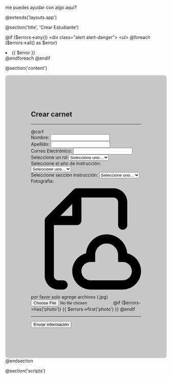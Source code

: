 me puedes ayudar con algo aqui?

@extends('layouts.app')

@section('title', 'Crear Estudiante')

@if ($errors->any())
    <div class="alert alert-danger">
        <ul>
            @foreach ($errors->all() as $error)
                <li>{{ $error }}</li>
            @endforeach
        </ul>
    </div>
@endif

@section('content')
    <br>
    <div class="container" style="max-width: 90%; background-color: #c7c7c7; padding: 80px; border-radius: 8px;">
        <h2>Crear carnet</h2>
        <hr size="8px" color="black" />
        <form action="{{ route('students.store') }}" method="POST" enctype="multipart/form-data">
            @csrf
            <div class="row">
                <div class="col-md-6">
                    <div class="form-group">
                        <label for="first_name">Nombre:</label>
                        <input type="text" class="form-control" id="first_name" name="first_name" required>
                    </div>
                    <div class="form-group">
                        <label for="last_name">Apellido:</label>
                        <input type="text" class="form-control" id="last_name" name="last_name" required>
                    </div>
                    <div class="form-group">
                        <label for="email">Correo Electrónico:</label>
                        <input type="email" class="form-control" id="email" name="email" required>
                    </div>
                    <div class="form-group">
                        <label for="rol">Seleccione un rol</label>
                        <select id="rol" name="rol" class="form-control" required>
                            <option value="" disabled selected>Seleccione uno...</option>
                            <option value="Estudiante">Estudiante</option>
                            <option value="Docente">Docente</option>
                            <option value="Administrativo">Administrativo</option>
                            <option value="Directivo">Directivo</option>
                            <option value="Obrero">Obrero</option>
                        </select>
                    </div>
                    <div class="form-group">
                        <label for="grade">Seleccione el año de instrucción:</label>
                        <select id="grade" name="grade" class="form-control" required>
                            <option value="" disabled selected>Seleccione uno...</option>
                            <option value="1er Año">1er Año</option>
                            <option value="2do Año">2do Año</option>
                            <option value="3er Año">3er Año</option>
                            <option value="4to Año">4to Año</option>
                            <option value="5to Año">5to Año</option>
                        </select>
                    </div>
                    <div class="form-group">
                        <label for="section">Seleccione seccion instrucción:</label>
                        <select id="section" name="section" class="form-control" required>
                            <option value="" disabled selected>Seleccione uno...</option>
                            <option value="A">A</option>
                            <option value="B">B</option>
                            <option value="C">C</option>
                            <option value="D">D</option>
                            <option value="Unica">Unica</option>
                        </select>
                    </div>
                </div>
                <div class="col-md-6">
                    <div class="form-group">
                        <label for="photo">Fotografía:</label>
                        <label for="photo" class="custum-file-upload">
                            <div class="icon">
                                <svg viewBox="0 0 24 24" fill="" xmlns="http://www.w3.org/2000/svg">
                                    <g id="SVGRepo_bgCarrier" stroke-width="0"></g>
                                    <g id="SVGRepo_tracerCarrier" stroke-linecap="round" stroke-linejoin="round"></g>
                                    <g id="SVGRepo_iconCarrier">
                                        <path fill-rule="evenodd" clip-rule="evenodd"
                                            d="M10 1C9.73478 1 9.48043 1.10536 9.29289 1.29289L3.29289 7.29289C3.10536 7.48043 3 7.73478 3 8V20C3 21.6569 4.34315 23 6 23H7C7.55228 23 8 22.5523 8 22C8 21.4477 7.55228 21 7 21H6C5.44772 21 5 20.5523 5 20V9H10C10.5523 9 11 8.55228 11 8V3H18C18.5523 3 19 3.44772 19 4V9C19 9.55228 19.4477 10 20 10C20.5523 10 21 9.55228 21 9V4C21 2.34315 19.6569 1 18 1H10ZM9 7H6.41421L9 4.41421V7ZM14 15.5C14 14.1193 15.1193 13 16.5 13C17.8807 13 19 14.1193 19 15.5V16V17H20C21.1046 17 22 17.8954 22 19C22 20.1046 21.1046 21 20 21H13C11.8954 21 11 20.1046 11 19C11 17.8954 11.8954 17 13 17H14V16V15.5ZM16.5 11C14.142 11 12.2076 12.8136 12.0156 15.122C10.2825 15.5606 9 17.1305 9 19C9 21.2091 10.7909 23 13 23H20C22.2091 23 24 21.2091 24 19C24 17.1305 22.7175 15.5606 20.9844 15.122C20.7924 12.8136 18.858 11 16.5 11Z"
                                            fill=""></path>
                                    </g>
                                </svg>
                            </div>
                            <div class="text">
                                <span>por favor solo agrege archivos (.jpg)</span>
                            </div>
                            <input id="photo" type="file" name="photo" required>
                        </label>
                        @if ($errors->has('photo'))
                            <span class="text-danger">{{ $errors->first('photo') }}</span>
                        @endif
                    </div>
                </div>
            </div>
            <hr size="8px" color="black">
            <button type="submit" class="btn btn-primary" center>Enviar información</button>
        </form>
    </div>
@endsection

@section('scripts')
    <script>
        document.addEventListener('DOMContentLoaded', function() {
            const rolSelect = document.getElementById('rol');
            const gradeSelect = document.getElementById('grade');
            const sectionSelect = document.getElementById('section');
            const photoInput = document.getElementById('photo');
            const photoPreview = document.getElementById('photo-preview');
            const photoPlaceholder = document.querySelector('.photo-placeholder');

            function toggleGradeSection() {
                if (rolSelect.value === 'Estudiante') {
                    gradeSelect.disabled = false;
                    sectionSelect.disabled = false;
                } else {
                    gradeSelect.disabled = true;
                    sectionSelect.disabled = true;
                }
            }

            rolSelect.addEventListener('change', toggleGradeSection);
            toggleGradeSection();

            photoInput.addEventListener('change', function(event) {
                const file = event.target.files[0];
                if (file) {
                    const reader = new FileReader();
                    reader.onload = function(e) {
                        photoPreview.src = e.target.result;
                        photoPreview.style.display = 'block';
                        photoPlaceholder.style.display = 'none';
                    }
                    reader.readAsDataURL(file);
                } else {
                    photoPreview.style.display = 'none';
                    photoPlaceholder.style.display = 'block';
                }
            });
        });
    </script>

    <style>
        .custum-file-upload {
            height: 200px;
            width: 660px;
            display: flex;
            flex-direction: column;
            align-items: space-between;
            gap: 20px;
            cursor: pointer;
            align-items: center;
            justify-content: center;
            border: 2px dashed #e8e8e8;
            background-color: #555151;
            padding: 1.5rem;
            border-radius: 10px;
            box-shadow: 0px 48px 35px -48px #e8e8e8;
        }

        .custum-file-upload .icon {
            display: flex;
            align-items: center;
            justify-content: center;
        }

        .custum-file-upload .icon svg {
            height: 80px;
            fill: #e8e8e8;
        }

        .custum-file-upload .text {
            display: flex;
            align-items: center;
            justify-content: center;
        }

        .custum-file-upload .text span {
            font-weight: 400;
            color: #e8e8e8;
        }

        .custum-file-upload input {
            display: none;
        }

        .photo-upload {
            border: 2px dashed #000000;
            padding: 100px;
            text-align: center;
            position: relative;
            cursor: pointer;
        }

        .photo-placeholder {
            font-size: 16px;
            color: #aaa;
        }

        #photo-preview {
            max-width: 100%;
            max-height: 150px;
            margin-top: 10px;
        }
    </style>
@endsection


1 este es create.blade.php (actulamente)
2 me gustaria que las fotos que se carguen puedan visualizarse como una miniatura
3 me gustaria agregar a la carga de fotografias la logica para que solo puedan subirse archivos de tipo fotografia nada mas , adicionalmente poder agregar un boton que me permita cancelar la carga del archivo y una barra de progreso que indique si la carga del archivo se realizo correctamente o no , al cargar al 100% la barra deberia poder retornar un mensaje que diga la carga es exitosa y debajo de la barra de progreso al lado del boton de cancelar se muestre si es exitosa la opcion de carga del archivo  sino el boton va a retornar un mensaje con un color de alerta que retorne el mensaje de repetir.
4 sobre la logica que ya existe para validar si es un estudiante bueno aqui viene algo mas para agregar si es un estudiante o no por ejemplo si en la seleccion del año de instruccion y la seccion de instruccion como ya sabemos que el campos es obligatorio vas a ayudarme con dos cosas.
5 necesito que el contenedor del formulario se autoajuste a la pantalla y no quede por debajo para que no haya necesidad de deslizar hacia abajo 

la primera es que si es alumno tiene que seleccionar año y seccion de instruccion correcto?
si el rol es distinto de estudiante igualmente va a permitirle avanzar con el proceso ya que el sistema lo utilizaran para generar carnets


=====================================================================

{{-- <div class="col-lg-3 col-md-6 mb-5">
            <h3 class="text-primary mb-4">Correo</h3>
            <form action="">
                <div class="form-group">
                    <input type="text" class="form-control border-0 py-4" placeholder="Nombre" required="required" />
                </div>
                <div class="form-group">
                    <input type="email" class="form-control border-0 py-4" placeholder="Tu correo" required="required" />
                </div>
                <div>
                    <button class="btn btn-primary btn-block border-0 py-3" type="submit">Enviar</button>
                </div>
            </form>
        </div> --}}



NIXPACK_BUILD_CMD=composer install && yarn && yarn prod && php artisan optimize && php artisan route:cache && php artisan view:cache && php artisan migrate --force


necesito que acomodemos algo en la logica de esta vista

@extends('layouts.app')

@section('title', 'Crear Estudiante')

@if ($errors->any())
    <div class="alert alert-danger">
        <ul>
            @foreach ($errors->all() as $error)
                <li>{{ $error }}</li>
            @endforeach
        </ul>
    </div>
@endif

@section('content')
    <br>
    <div class="container" style="max-width: 90%; background-color: #c7c7c7; padding: 80px; border-radius: 8px;">
        <h2>Crear carnet</h2>
        <hr size="8px" color="black" />
        <form action="{{ route('students.store') }}" method="POST" enctype="multipart/form-data">
            @csrf
            <div class="row">
                <div class="col-md-6">
                    <div class="form-group">
                        <label for="first_name">Nombre:</label>
                        <input type="text" class="form-control" id="first_name" name="first_name" required>
                    </div>
                    <div class="form-group">
                        <label for="last_name">Apellido:</label>
                        <input type="text" class="form-control" id="last_name" name="last_name" required>
                    </div>
                    <div class="form-group">
                        <label for="email">Correo Electrónico:</label>
                        <input type="email" class="form-control" id="email" name="email" required>
                    </div>
                    <div class="form-group">
                        <label for="rol">Seleccione un rol</label>
                        <select id="rol" name="rol" class="form-control" required>
                            <option value="" disabled selected>Seleccione uno...</option>
                            <option value="Estudiante">Estudiante</option>
                            <option value="Docente">Docente</option>
                            <option value="Administrativo">Administrativo</option>
                            <option value="Directivo">Directivo</option>
                            <option value="Obrero">Obrero</option>
                        </select>
                    </div>
                    <div class="form-group">
                        <label for="grade">Seleccione el año de instrucción:</label>
                        <select id="grade" name="grade" class="form-control" required>
                            <option value="" disabled selected>Seleccione uno...</option>
                            <option value="1er Año">1er Año</option>
                            <option value="2do Año">2do Año</option>
                            <option value="3er Año">3er Año</option>
                            <option value="4to Año">4to Año</option>
                            <option value="5to Año">5to Año</option>
                        </select>
                    </div>
                    <div class="form-group">
                        <label for="section">Seleccione seccion instrucción:</label>
                        <select id="section" name="section" class="form-control" required>
                            <option value="" disabled selected>Seleccione uno...</option>
                            <option value="A">A</option>
                            <option value="B">B</option>
                            <option value="C">C</option>
                            <option value="D">D</option>
                            <option value="Unica">Unica</option>
                        </select>
                    </div>
                </div>
                <div class="col-md-6">
                    <div class="form-group">
                        <label for="photo">Fotografía:</label>
                        <label for="photo" class="custum-file-upload">
                            <div class="icon">
                                <svg viewBox="0 0 24 24" fill="" xmlns="http://www.w3.org/2000/svg">
                                    <g id="SVGRepo_bgCarrier" stroke-width="0"></g>
                                    <g id="SVGRepo_tracerCarrier" stroke-linecap="round" stroke-linejoin="round"></g>
                                    <g id="SVGRepo_iconCarrier">
                                        <path fill-rule="evenodd" clip-rule="evenodd"
                                            d="M10 1C9.73478 1 9.48043 1.10536 9.29289 1.29289L3.29289 7.29289C3.10536 7.48043 3 7.73478 3 8V20C3 21.6569 4.34315 23 6 23H7C7.55228 23 8 22.5523 8 22C8 21.4477 7.55228 21 7 21H6C5.44772 21 5 20.5523 5 20V9H10C10.5523 9 11 8.55228 11 8V3H18C18.5523 3 19 3.44772 19 4V9C19 9.55228 19.4477 10 20 10C20.5523 10 21 9.55228 21 9V4C21 2.34315 19.6569 1 18 1H10ZM9 7H6.41421L9 4.41421V7ZM14 15.5C14 14.1193 15.1193 13 16.5 13C17.8807 13 19 14.1193 19 15.5V16V17H20C21.1046 17 22 17.8954 22 19C22 20.1046 21.1046 21 20 21H13C11.8954 21 11 20.1046 11 19C11 17.8954 11.8954 17 13 17H14V16V15.5ZM16.5 11C14.142 11 12.2076 12.8136 12.0156 15.122C10.2825 15.5606 9 17.1305 9 19C9 21.2091 10.7909 23 13 23H20C22.2091 23 24 21.2091 24 19C24 17.1305 22.7175 15.5606 20.9844 15.122C20.7924 12.8136 18.858 11 16.5 11Z"
                                            fill=""></path>
                                    </g>
                                </svg>
                            </div>
                            <div class="text">
                                <span>por favor solo agrege archivos (.jpg)</span>
                            </div>
                            <input id="photo" type="file" name="photo" required>
                        </label>
                        @if ($errors->has('photo'))
                            <span class="text-danger">{{ $errors->first('photo') }}</span>
                        @endif
                    </div>
                </div>
            </div>
            <hr size="8px" color="black">
            <button type="submit" class="btn btn-primary" center>Enviar información</button>
        </form>
    </div>
@endsection

@section('scripts')
    <script>
        document.addEventListener('DOMContentLoaded', function() {
            const rolSelect = document.getElementById('rol');
            const gradeSelect = document.getElementById('grade');
            const sectionSelect = document.getElementById('section');
            const photoInput = document.getElementById('photo');
            const photoPreview = document.getElementById('photo-preview');
            const photoPlaceholder = document.querySelector('.photo-placeholder');

            function toggleGradeSection() {
                if (rolSelect.value === 'Estudiante') {
                    gradeSelect.disabled = false;
                    sectionSelect.disabled = false;
                } else {
                    gradeSelect.disabled = true;
                    sectionSelect.disabled = true;
                }
            }

            rolSelect.addEventListener('change', toggleGradeSection);
            toggleGradeSection();

            photoInput.addEventListener('change', function(event) {
                const file = event.target.files[0];
                if (file) {
                    const reader = new FileReader();
                    reader.onload = function(e) {
                        photoPreview.src = e.target.result;
                        photoPreview.style.display = 'block';
                        photoPlaceholder.style.display = 'none';
                    }
                    reader.readAsDataURL(file);
                } else {
                    photoPreview.style.display = 'none';
                    photoPlaceholder.style.display = 'block';
                }
            });
        });
    </script>

    <style>
        .custum-file-upload {
            height: 200px;
            width: 660px;
            display: flex;
            flex-direction: column;
            align-items: space-between;
            gap: 20px;
            cursor: pointer;
            align-items: center;
            justify-content: center;
            border: 2px dashed #e8e8e8;
            background-color: #555151;
            padding: 1.5rem;
            border-radius: 10px;
            box-shadow: 0px 48px 35px -48px #e8e8e8;
        }

        .custum-file-upload .icon {
            display: flex;
            align-items: center;
            justify-content: center;
        }

        .custum-file-upload .icon svg {
            height: 80px;
            fill: #e8e8e8;
        }

        .custum-file-upload .text {
            display: flex;
            align-items: center;
            justify-content: center;
        }

        .custum-file-upload .text span {
            font-weight: 400;
            color: #e8e8e8;
        }

        .custum-file-upload input {
            display: none;
        }

        .photo-upload {
            border: 2px dashed #000000;
            padding: 100px;
            text-align: center;
            position: relative;
            cursor: pointer;
        }

        .photo-placeholder {
            font-size: 16px;
            color: #aaa;
        }

        #photo-preview {
            max-width: 100%;
            max-height: 150px;
            margin-top: 10px;
        }
    </style>
@endsection


vamos a hacer que en el momento que se seleccione el rol de estudiante de forma automatica retorne un modal que indique lo siguiente;

El rol especificado para el carnet es estudiante a continuacion debe seleccionar el año y la seccion a la que pertenece si aplica (internamente debe poder validarse )

en cambio si la persona a llenar el formulario utiliza un rol distinto de  estudiante el modal debe retornar lo siguiente;

el rol especificado esta exonerado de seleccionar grado de instruccion y seccion (internamente debe poder permitir y continuar con el proceso )

es decir para roles distintos a estudiantes 

<div class="form-group">
                        <label for="grade">Seleccione el año de instrucción:</label>
                        <select id="grade" name="grade" class="form-control" required>
                            <option value="" disabled selected>Seleccione uno...</option>
                            <option value="1er Año">1er Año</option>
                            <option value="2do Año">2do Año</option>
                            <option value="3er Año">3er Año</option>
                            <option value="4to Año">4to Año</option>
                            <option value="5to Año">5to Año</option>
                        </select>
                    </div>
                    <div class="form-group">
                        <label for="section">Seleccione seccion instrucción:</label>
                        <select id="section" name="section" class="form-control" required>
                            <option value="" disabled selected>Seleccione uno...</option>
                            <option value="A">A</option>
                            <option value="B">B</option>
                            <option value="C">C</option>
                            <option value="D">D</option>
                            <option value="Unica">Unica</option>
                        </select>
                    </div>
                </div>

esta parte del codigo no va a ser requerido , asi mismo tambien debe entenderlo la base de datos.

por otro lado esta seccion del codigo debe autoajustar su tamaño siempre que la pantalla sea distinta , porque he visto que en otras pantallas este recuadro esta por encima del formulario y no dentro del contenedor asi que cuando se auto ajusta se superpone al formulario y no se autoajusta al tamaño del mismo.

<div class="col-md-6">
                    <div class="form-group">
                        <label for="photo">Fotografía:</label>
                        <label for="photo" class="custum-file-upload">
                            <div class="icon">
                                <svg viewBox="0 0 24 24" fill="" xmlns="http://www.w3.org/2000/svg">
                                    <g id="SVGRepo_bgCarrier" stroke-width="0"></g>
                                    <g id="SVGRepo_tracerCarrier" stroke-linecap="round" stroke-linejoin="round"></g>
                                    <g id="SVGRepo_iconCarrier">
                                        <path fill-rule="evenodd" clip-rule="evenodd"
                                            d="M10 1C9.73478 1 9.48043 1.10536 9.29289 1.29289L3.29289 7.29289C3.10536 7.48043 3 7.73478 3 8V20C3 21.6569 4.34315 23 6 23H7C7.55228 23 8 22.5523 8 22C8 21.4477 7.55228 21 7 21H6C5.44772 21 5 20.5523 5 20V9H10C10.5523 9 11 8.55228 11 8V3H18C18.5523 3 19 3.44772 19 4V9C19 9.55228 19.4477 10 20 10C20.5523 10 21 9.55228 21 9V4C21 2.34315 19.6569 1 18 1H10ZM9 7H6.41421L9 4.41421V7ZM14 15.5C14 14.1193 15.1193 13 16.5 13C17.8807 13 19 14.1193 19 15.5V16V17H20C21.1046 17 22 17.8954 22 19C22 20.1046 21.1046 21 20 21H13C11.8954 21 11 20.1046 11 19C11 17.8954 11.8954 17 13 17H14V16V15.5ZM16.5 11C14.142 11 12.2076 12.8136 12.0156 15.122C10.2825 15.5606 9 17.1305 9 19C9 21.2091 10.7909 23 13 23H20C22.2091 23 24 21.2091 24 19C24 17.1305 22.7175 15.5606 20.9844 15.122C20.7924 12.8136 18.858 11 16.5 11Z"
                                            fill=""></path>
                                    </g>
                                </svg>
                            </div>
                            <div class="text">
                                <span>por favor solo agrege archivos (.jpg)</span>
                            </div>
                            <input id="photo" type="file" name="photo" required>
                        </label>
                        @if ($errors->has('photo'))
                            <span class="text-danger">{{ $errors->first('photo') }}</span>
                        @endif
                    </div>
                </div>

aqui tienes el codigo para que puedas hacer la adecucion con lo que te plantee (create.blade.php)

@extends('layouts.app')

@section('title', 'Crear Estudiante')

@if ($errors->any())
    <div class="alert alert-danger">
        <ul>
            @foreach ($errors->all() as $error)
                <li>{{ $error }}</li>
            @endforeach
        </ul>
    </div>
@endif

@section('content')
    <br>
    <div class="container" style="max-width: 90%; background-color: #c7c7c7; padding: 80px; border-radius: 8px;">
        <h2>Crear carnet</h2>
        <hr size="8px" color="black" />
        <form action="{{ route('students.store') }}" method="POST" enctype="multipart/form-data">
            @csrf
            <div class="row">
                <div class="col-md-6">
                    <div class="form-group">
                        <label for="first_name">Nombre:</label>
                        <input type="text" class="form-control" id="first_name" name="first_name" required>
                    </div>
                    <div class="form-group">
                        <label for="last_name">Apellido:</label>
                        <input type="text" class="form-control" id="last_name" name="last_name" required>
                    </div>
                    <div class="form-group">
                        <label for="email">Correo Electrónico:</label>
                        <input type="email" class="form-control" id="email" name="email" required>
                    </div>
                    <div class="form-group">
                        <label for="rol">Seleccione un rol</label>
                        <select id="rol" name="rol" class="form-control" required>
                            <option value="" disabled selected>Seleccione uno...</option>
                            <option value="Estudiante">Estudiante</option>
                            <option value="Docente">Docente</option>
                            <option value="Administrativo">Administrativo</option>
                            <option value="Directivo">Directivo</option>
                            <option value="Obrero">Obrero</option>
                        </select>
                    </div>
                    <div class="form-group">
                        <label for="grade">Seleccione el año de instrucción:</label>
                        <select id="grade" name="grade" class="form-control" required>
                            <option value="" disabled selected>Seleccione uno...</option>
                            <option value="1er Año">1er Año</option>
                            <option value="2do Año">2do Año</option>
                            <option value="3er Año">3er Año</option>
                            <option value="4to Año">4to Año</option>
                            <option value="5to Año">5to Año</option>
                        </select>
                    </div>
                    <div class="form-group">
                        <label for="section">Seleccione seccion instrucción:</label>
                        <select id="section" name="section" class="form-control" required>
                            <option value="" disabled selected>Seleccione uno...</option>
                            <option value="A">A</option>
                            <option value="B">B</option>
                            <option value="C">C</option>
                            <option value="D">D</option>
                            <option value="Unica">Unica</option>
                        </select>
                    </div>
                </div>
                <div class="col-md-6">
                    <div class="form-group">
                        <label for="photo">Fotografía:</label>
                        <label for="photo" class="custum-file-upload">
                            <div class="icon">
                                <svg viewBox="0 0 24 24" fill="" xmlns="http://www.w3.org/2000/svg">
                                    <g id="SVGRepo_bgCarrier" stroke-width="0"></g>
                                    <g id="SVGRepo_tracerCarrier" stroke-linecap="round" stroke-linejoin="round"></g>
                                    <g id="SVGRepo_iconCarrier">
                                        <path fill-rule="evenodd" clip-rule="evenodd"
                                            d="M10 1C9.73478 1 9.48043 1.10536 9.29289 1.29289L3.29289 7.29289C3.10536 7.48043 3 7.73478 3 8V20C3 21.6569 4.34315 23 6 23H7C7.55228 23 8 22.5523 8 22C8 21.4477 7.55228 21 7 21H6C5.44772 21 5 20.5523 5 20V9H10C10.5523 9 11 8.55228 11 8V3H18C18.5523 3 19 3.44772 19 4V9C19 9.55228 19.4477 10 20 10C20.5523 10 21 9.55228 21 9V4C21 2.34315 19.6569 1 18 1H10ZM9 7H6.41421L9 4.41421V7ZM14 15.5C14 14.1193 15.1193 13 16.5 13C17.8807 13 19 14.1193 19 15.5V16V17H20C21.1046 17 22 17.8954 22 19C22 20.1046 21.1046 21 20 21H13C11.8954 21 11 20.1046 11 19C11 17.8954 11.8954 17 13 17H14V16V15.5ZM16.5 11C14.142 11 12.2076 12.8136 12.0156 15.122C10.2825 15.5606 9 17.1305 9 19C9 21.2091 10.7909 23 13 23H20C22.2091 23 24 21.2091 24 19C24 17.1305 22.7175 15.5606 20.9844 15.122C20.7924 12.8136 18.858 11 16.5 11Z"
                                            fill=""></path>
                                    </g>
                                </svg>
                            </div>
                            <div class="text">
                                <span>por favor solo agrege archivos (.jpg)</span>
                            </div>
                            <input id="photo" type="file" name="photo" required>
                        </label>
                        @if ($errors->has('photo'))
                            <span class="text-danger">{{ $errors->first('photo') }}</span>
                        @endif
                    </div>
                </div>
            </div>
            <hr size="8px" color="black">
            <button type="submit" class="btn btn-primary" center>Enviar información</button>
        </form>
    </div>
@endsection

@section('scripts')
    <script>
        document.addEventListener('DOMContentLoaded', function() {
            const rolSelect = document.getElementById('rol');
            const gradeSelect = document.getElementById('grade');
            const sectionSelect = document.getElementById('section');
            const photoInput = document.getElementById('photo');
            const photoPreview = document.getElementById('photo-preview');
            const photoPlaceholder = document.querySelector('.photo-placeholder');

            function toggleGradeSection() {
                if (rolSelect.value === 'Estudiante') {
                    gradeSelect.disabled = false;
                    sectionSelect.disabled = false;
                } else {
                    gradeSelect.disabled = true;
                    sectionSelect.disabled = true;
                }
            }

            rolSelect.addEventListener('change', toggleGradeSection);
            toggleGradeSection();

            photoInput.addEventListener('change', function(event) {
                const file = event.target.files[0];
                if (file) {
                    const reader = new FileReader();
                    reader.onload = function(e) {
                        photoPreview.src = e.target.result;
                        photoPreview.style.display = 'block';
                        photoPlaceholder.style.display = 'none';
                    }
                    reader.readAsDataURL(file);
                } else {
                    photoPreview.style.display = 'none';
                    photoPlaceholder.style.display = 'block';
                }
            });
        });
    </script>

    <style>
        .custum-file-upload {
            height: 200px;
            width: 660px;
            display: flex;
            flex-direction: column;
            align-items: space-between;
            gap: 20px;
            cursor: pointer;
            align-items: center;
            justify-content: center;
            border: 2px dashed #e8e8e8;
            background-color: #555151;
            padding: 1.5rem;
            border-radius: 10px;
            box-shadow: 0px 48px 35px -48px #e8e8e8;
        }

        .custum-file-upload .icon {
            display: flex;
            align-items: center;
            justify-content: center;
        }

        .custum-file-upload .icon svg {
            height: 80px;
            fill: #e8e8e8;
        }

        .custum-file-upload .text {
            display: flex;
            align-items: center;
            justify-content: center;
        }

        .custum-file-upload .text span {
            font-weight: 400;
            color: #e8e8e8;
        }

        .custum-file-upload input {
            display: none;
        }

        .photo-upload {
            border: 2px dashed #000000;
            padding: 100px;
            text-align: center;
            position: relative;
            cursor: pointer;
        }

        .photo-placeholder {
            font-size: 16px;
            color: #aaa;
        }

        #photo-preview {
            max-width: 100%;
            max-height: 150px;
            margin-top: 10px;
        }
    </style>
@endsection

==============================================================================================

necesito que acomodemos algo en la logica de esta vista

@extends('layouts.app')

@section('title', 'Crear Estudiante')

@if ($errors->any())
    <div class="alert alert-danger">
        <ul>
            @foreach ($errors->all() as $error)
                <li>{{ $error }}</li>
            @endforeach
        </ul>
    </div>
@endif

@section('content')
    <br>
    <div class="container" style="max-width: 90%; background-color: #c7c7c7; padding: 80px; border-radius: 8px;">
        <h2>Crear carnet</h2>
        <hr size="8px" color="black" />
        <form action="{{ route('students.store') }}" method="POST" enctype="multipart/form-data">
            @csrf
            <div class="row">
                <div class="col-md-6">
                    <div class="form-group">
                        <label for="first_name">Nombre:</label>
                        <input type="text" class="form-control" id="first_name" name="first_name" required>
                    </div>
                    <div class="form-group">
                        <label for="last_name">Apellido:</label>
                        <input type="text" class="form-control" id="last_name" name="last_name" required>
                    </div>
                    <div class="form-group">
                        <label for="email">Correo Electrónico:</label>
                        <input type="email" class="form-control" id="email" name="email" required>
                    </div>
                    <div class="form-group">
                        <label for="rol">Seleccione un rol</label>
                        <select id="rol" name="rol" class="form-control" required>
                            <option value="" disabled selected>Seleccione uno...</option>
                            <option value="Estudiante">Estudiante</option>
                            <option value="Docente">Docente</option>
                            <option value="Administrativo">Administrativo</option>
                            <option value="Directivo">Directivo</option>
                            <option value="Obrero">Obrero</option>
                        </select>
                    </div>
                    <div class="form-group">
                        <label for="grade">Seleccione el año de instrucción:</label>
                        <select id="grade" name="grade" class="form-control" required>
                            <option value="" disabled selected>Seleccione uno...</option>
                            <option value="1er Año">1er Año</option>
                            <option value="2do Año">2do Año</option>
                            <option value="3er Año">3er Año</option>
                            <option value="4to Año">4to Año</option>
                            <option value="5to Año">5to Año</option>
                        </select>
                    </div>
                    <div class="form-group">
                        <label for="section">Seleccione seccion instrucción:</label>
                        <select id="section" name="section" class="form-control" required>
                            <option value="" disabled selected>Seleccione uno...</option>
                            <option value="A">A</option>
                            <option value="B">B</option>
                            <option value="C">C</option>
                            <option value="D">D</option>
                            <option value="Unica">Unica</option>
                        </select>
                    </div>
                </div>
                <div class="col-md-6">
                    <div class="form-group">
                        <label for="photo">Fotografía:</label>
                        <label for="photo" class="custum-file-upload">
                            <div class="icon">
                                <svg viewBox="0 0 24 24" fill="" xmlns="http://www.w3.org/2000/svg">
                                    <g id="SVGRepo_bgCarrier" stroke-width="0"></g>
                                    <g id="SVGRepo_tracerCarrier" stroke-linecap="round" stroke-linejoin="round"></g>
                                    <g id="SVGRepo_iconCarrier">
                                        <path fill-rule="evenodd" clip-rule="evenodd"
                                            d="M10 1C9.73478 1 9.48043 1.10536 9.29289 1.29289L3.29289 7.29289C3.10536 7.48043 3 7.73478 3 8V20C3 21.6569 4.34315 23 6 23H7C7.55228 23 8 22.5523 8 22C8 21.4477 7.55228 21 7 21H6C5.44772 21 5 20.5523 5 20V9H10C10.5523 9 11 8.55228 11 8V3H18C18.5523 3 19 3.44772 19 4V9C19 9.55228 19.4477 10 20 10C20.5523 10 21 9.55228 21 9V4C21 2.34315 19.6569 1 18 1H10ZM9 7H6.41421L9 4.41421V7ZM14 15.5C14 14.1193 15.1193 13 16.5 13C17.8807 13 19 14.1193 19 15.5V16V17H20C21.1046 17 22 17.8954 22 19C22 20.1046 21.1046 21 20 21H13C11.8954 21 11 20.1046 11 19C11 17.8954 11.8954 17 13 17H14V16V15.5ZM16.5 11C14.142 11 12.2076 12.8136 12.0156 15.122C10.2825 15.5606 9 17.1305 9 19C9 21.2091 10.7909 23 13 23H20C22.2091 23 24 21.2091 24 19C24 17.1305 22.7175 15.5606 20.9844 15.122C20.7924 12.8136 18.858 11 16.5 11Z"
                                            fill=""></path>
                                    </g>
                                </svg>
                            </div>
                            <div class="text">
                                <span>por favor solo agrege archivos (.jpg)</span>
                            </div>
                            <input id="photo" type="file" name="photo" required>
                        </label>
                        @if ($errors->has('photo'))
                            <span class="text-danger">{{ $errors->first('photo') }}</span>
                        @endif
                    </div>
                </div>
            </div>
            <hr size="8px" color="black">
            <button type="submit" class="btn btn-primary" center>Enviar información</button>
        </form>
    </div>
@endsection

@section('scripts')
    <script>
        document.addEventListener('DOMContentLoaded', function() {
            const rolSelect = document.getElementById('rol');
            const gradeSelect = document.getElementById('grade');
            const sectionSelect = document.getElementById('section');
            const photoInput = document.getElementById('photo');
            const photoPreview = document.getElementById('photo-preview');
            const photoPlaceholder = document.querySelector('.photo-placeholder');

            function toggleGradeSection() {
                if (rolSelect.value === 'Estudiante') {
                    gradeSelect.disabled = false;
                    sectionSelect.disabled = false;
                } else {
                    gradeSelect.disabled = true;
                    sectionSelect.disabled = true;
                }
            }

            rolSelect.addEventListener('change', toggleGradeSection);
            toggleGradeSection();

            photoInput.addEventListener('change', function(event) {
                const file = event.target.files[0];
                if (file) {
                    const reader = new FileReader();
                    reader.onload = function(e) {
                        photoPreview.src = e.target.result;
                        photoPreview.style.display = 'block';
                        photoPlaceholder.style.display = 'none';
                    }
                    reader.readAsDataURL(file);
                } else {
                    photoPreview.style.display = 'none';
                    photoPlaceholder.style.display = 'block';
                }
            });
        });
    </script>

    <style>
        .custum-file-upload {
            height: 200px;
            width: 660px;
            display: flex;
            flex-direction: column;
            align-items: space-between;
            gap: 20px;
            cursor: pointer;
            align-items: center;
            justify-content: center;
            border: 2px dashed #e8e8e8;
            background-color: #555151;
            padding: 1.5rem;
            border-radius: 10px;
            box-shadow: 0px 48px 35px -48px #e8e8e8;
        }

        .custum-file-upload .icon {
            display: flex;
            align-items: center;
            justify-content: center;
        }

        .custum-file-upload .icon svg {
            height: 80px;
            fill: #e8e8e8;
        }

        .custum-file-upload .text {
            display: flex;
            align-items: center;
            justify-content: center;
        }

        .custum-file-upload .text span {
            font-weight: 400;
            color: #e8e8e8;
        }

        .custum-file-upload input {
            display: none;
        }

        .photo-upload {
            border: 2px dashed #000000;
            padding: 100px;
            text-align: center;
            position: relative;
            cursor: pointer;
        }

        .photo-placeholder {
            font-size: 16px;
            color: #aaa;
        }

        #photo-preview {
            max-width: 100%;
            max-height: 150px;
            margin-top: 10px;
        }
    </style>
@endsection


vamos a hacer que en el momento que se seleccione el rol de estudiante de forma automatica retorne un modal que indique lo siguiente;

El rol especificado para el carnet es estudiante a continuacion debe seleccionar el año y la seccion a la que pertenece si aplica (internamente debe poder validarse )

en cambio si la persona a llenar el formulario utiliza un rol distinto de  estudiante el modal debe retornar lo siguiente;

el rol especificado esta exonerado de seleccionar grado de instruccion y seccion (internamente debe poder permitir y continuar con el proceso )

es decir para roles distintos a estudiantes 

<div class="form-group">
                        <label for="grade">Seleccione el año de instrucción:</label>
                        <select id="grade" name="grade" class="form-control" required>
                            <option value="" disabled selected>Seleccione uno...</option>
                            <option value="1er Año">1er Año</option>
                            <option value="2do Año">2do Año</option>
                            <option value="3er Año">3er Año</option>
                            <option value="4to Año">4to Año</option>
                            <option value="5to Año">5to Año</option>
                        </select>
                    </div>
                    <div class="form-group">
                        <label for="section">Seleccione seccion instrucción:</label>
                        <select id="section" name="section" class="form-control" required>
                            <option value="" disabled selected>Seleccione uno...</option>
                            <option value="A">A</option>
                            <option value="B">B</option>
                            <option value="C">C</option>
                            <option value="D">D</option>
                            <option value="Unica">Unica</option>
                        </select>
                    </div>
                </div>

esta parte del codigo no va a ser requerido , asi mismo tambien debe entenderlo la base de datos.

por otro lado esta seccion del codigo debe autoajustar su tamaño siempre que la pantalla sea distinta , porque he visto que en otras pantallas este recuadro esta por encima del formulario y no dentro del contenedor asi que cuando se auto ajusta se superpone al formulario y no se autoajusta al tamaño del mismo.

<div class="col-md-6">
                    <div class="form-group">
                        <label for="photo">Fotografía:</label>
                        <label for="photo" class="custum-file-upload">
                            <div class="icon">
                                <svg viewBox="0 0 24 24" fill="" xmlns="http://www.w3.org/2000/svg">
                                    <g id="SVGRepo_bgCarrier" stroke-width="0"></g>
                                    <g id="SVGRepo_tracerCarrier" stroke-linecap="round" stroke-linejoin="round"></g>
                                    <g id="SVGRepo_iconCarrier">
                                        <path fill-rule="evenodd" clip-rule="evenodd"
                                            d="M10 1C9.73478 1 9.48043 1.10536 9.29289 1.29289L3.29289 7.29289C3.10536 7.48043 3 7.73478 3 8V20C3 21.6569 4.34315 23 6 23H7C7.55228 23 8 22.5523 8 22C8 21.4477 7.55228 21 7 21H6C5.44772 21 5 20.5523 5 20V9H10C10.5523 9 11 8.55228 11 8V3H18C18.5523 3 19 3.44772 19 4V9C19 9.55228 19.4477 10 20 10C20.5523 10 21 9.55228 21 9V4C21 2.34315 19.6569 1 18 1H10ZM9 7H6.41421L9 4.41421V7ZM14 15.5C14 14.1193 15.1193 13 16.5 13C17.8807 13 19 14.1193 19 15.5V16V17H20C21.1046 17 22 17.8954 22 19C22 20.1046 21.1046 21 20 21H13C11.8954 21 11 20.1046 11 19C11 17.8954 11.8954 17 13 17H14V16V15.5ZM16.5 11C14.142 11 12.2076 12.8136 12.0156 15.122C10.2825 15.5606 9 17.1305 9 19C9 21.2091 10.7909 23 13 23H20C22.2091 23 24 21.2091 24 19C24 17.1305 22.7175 15.5606 20.9844 15.122C20.7924 12.8136 18.858 11 16.5 11Z"
                                            fill=""></path>
                                    </g>
                                </svg>
                            </div>
                            <div class="text">
                                <span>por favor solo agrege archivos (.jpg)</span>
                            </div>
                            <input id="photo" type="file" name="photo" required>
                        </label>
                        @if ($errors->has('photo'))
                            <span class="text-danger">{{ $errors->first('photo') }}</span>
                        @endif
                    </div>
                </div>

aqui tienes el codigo para que puedas hacer la adecucion con lo que te plantee (create.blade.php)

@extends('layouts.app')

@section('title', 'Crear Estudiante')

@if ($errors->any())
    <div class="alert alert-danger">
        <ul>
            @foreach ($errors->all() as $error)
                <li>{{ $error }}</li>
            @endforeach
        </ul>
    </div>
@endif

@section('content')
    <br>
    <div class="container" style="max-width: 90%; background-color: #c7c7c7; padding: 80px; border-radius: 8px;">
        <h2>Crear carnet</h2>
        <hr size="8px" color="black" />
        <form action="{{ route('students.store') }}" method="POST" enctype="multipart/form-data">
            @csrf
            <div class="row">
                <div class="col-md-6">
                    <div class="form-group">
                        <label for="first_name">Nombre:</label>
                        <input type="text" class="form-control" id="first_name" name="first_name" required>
                    </div>
                    <div class="form-group">
                        <label for="last_name">Apellido:</label>
                        <input type="text" class="form-control" id="last_name" name="last_name" required>
                    </div>
                    <div class="form-group">
                        <label for="email">Correo Electrónico:</label>
                        <input type="email" class="form-control" id="email" name="email" required>
                    </div>
                    <div class="form-group">
                        <label for="rol">Seleccione un rol</label>
                        <select id="rol" name="rol" class="form-control" required>
                            <option value="" disabled selected>Seleccione uno...</option>
                            <option value="Estudiante">Estudiante</option>
                            <option value="Docente">Docente</option>
                            <option value="Administrativo">Administrativo</option>
                            <option value="Directivo">Directivo</option>
                            <option value="Obrero">Obrero</option>
                        </select>
                    </div>
                    <div class="form-group">
                        <label for="grade">Seleccione el año de instrucción:</label>
                        <select id="grade" name="grade" class="form-control" required>
                            <option value="" disabled selected>Seleccione uno...</option>
                            <option value="1er Año">1er Año</option>
                            <option value="2do Año">2do Año</option>
                            <option value="3er Año">3er Año</option>
                            <option value="4to Año">4to Año</option>
                            <option value="5to Año">5to Año</option>
                        </select>
                    </div>
                    <div class="form-group">
                        <label for="section">Seleccione seccion instrucción:</label>
                        <select id="section" name="section" class="form-control" required>
                            <option value="" disabled selected>Seleccione uno...</option>
                            <option value="A">A</option>
                            <option value="B">B</option>
                            <option value="C">C</option>
                            <option value="D">D</option>
                            <option value="Unica">Unica</option>
                        </select>
                    </div>
                </div>
                <div class="col-md-6">
                    <div class="form-group">
                        <label for="photo">Fotografía:</label>
                        <label for="photo" class="custum-file-upload">
                            <div class="icon">
                                <svg viewBox="0 0 24 24" fill="" xmlns="http://www.w3.org/2000/svg">
                                    <g id="SVGRepo_bgCarrier" stroke-width="0"></g>
                                    <g id="SVGRepo_tracerCarrier" stroke-linecap="round" stroke-linejoin="round"></g>
                                    <g id="SVGRepo_iconCarrier">
                                        <path fill-rule="evenodd" clip-rule="evenodd"
                                            d="M10 1C9.73478 1 9.48043 1.10536 9.29289 1.29289L3.29289 7.29289C3.10536 7.48043 3 7.73478 3 8V20C3 21.6569 4.34315 23 6 23H7C7.55228 23 8 22.5523 8 22C8 21.4477 7.55228 21 7 21H6C5.44772 21 5 20.5523 5 20V9H10C10.5523 9 11 8.55228 11 8V3H18C18.5523 3 19 3.44772 19 4V9C19 9.55228 19.4477 10 20 10C20.5523 10 21 9.55228 21 9V4C21 2.34315 19.6569 1 18 1H10ZM9 7H6.41421L9 4.41421V7ZM14 15.5C14 14.1193 15.1193 13 16.5 13C17.8807 13 19 14.1193 19 15.5V16V17H20C21.1046 17 22 17.8954 22 19C22 20.1046 21.1046 21 20 21H13C11.8954 21 11 20.1046 11 19C11 17.8954 11.8954 17 13 17H14V16V15.5ZM16.5 11C14.142 11 12.2076 12.8136 12.0156 15.122C10.2825 15.5606 9 17.1305 9 19C9 21.2091 10.7909 23 13 23H20C22.2091 23 24 21.2091 24 19C24 17.1305 22.7175 15.5606 20.9844 15.122C20.7924 12.8136 18.858 11 16.5 11Z"
                                            fill=""></path>
                                    </g>
                                </svg>
                            </div>
                            <div class="text">
                                <span>por favor solo agrege archivos (.jpg)</span>
                            </div>
                            <input id="photo" type="file" name="photo" required>
                        </label>
                        @if ($errors->has('photo'))
                            <span class="text-danger">{{ $errors->first('photo') }}</span>
                        @endif
                    </div>
                </div>
            </div>
            <hr size="8px" color="black">
            <button type="submit" class="btn btn-primary" center>Enviar información</button>
        </form>
    </div>
@endsection

@section('scripts')
    <script>
        document.addEventListener('DOMContentLoaded', function() {
            const rolSelect = document.getElementById('rol');
            const gradeSelect = document.getElementById('grade');
            const sectionSelect = document.getElementById('section');
            const photoInput = document.getElementById('photo');
            const photoPreview = document.getElementById('photo-preview');
            const photoPlaceholder = document.querySelector('.photo-placeholder');

            function toggleGradeSection() {
                if (rolSelect.value === 'Estudiante') {
                    gradeSelect.disabled = false;
                    sectionSelect.disabled = false;
                } else {
                    gradeSelect.disabled = true;
                    sectionSelect.disabled = true;
                }
            }

            rolSelect.addEventListener('change', toggleGradeSection);
            toggleGradeSection();

            photoInput.addEventListener('change', function(event) {
                const file = event.target.files[0];
                if (file) {
                    const reader = new FileReader();
                    reader.onload = function(e) {
                        photoPreview.src = e.target.result;
                        photoPreview.style.display = 'block';
                        photoPlaceholder.style.display = 'none';
                    }
                    reader.readAsDataURL(file);
                } else {
                    photoPreview.style.display = 'none';
                    photoPlaceholder.style.display = 'block';
                }
            });
        });
    </script>

    <style>
        .custum-file-upload {
            height: 200px;
            width: 660px;
            display: flex;
            flex-direction: column;
            align-items: space-between;
            gap: 20px;
            cursor: pointer;
            align-items: center;
            justify-content: center;
            border: 2px dashed #e8e8e8;
            background-color: #555151;
            padding: 1.5rem;
            border-radius: 10px;
            box-shadow: 0px 48px 35px -48px #e8e8e8;
        }

        .custum-file-upload .icon {
            display: flex;
            align-items: center;
            justify-content: center;
        }

        .custum-file-upload .icon svg {
            height: 80px;
            fill: #e8e8e8;
        }

        .custum-file-upload .text {
            display: flex;
            align-items: center;
            justify-content: center;
        }

        .custum-file-upload .text span {
            font-weight: 400;
            color: #e8e8e8;
        }

        .custum-file-upload input {
            display: none;
        }

        .photo-upload {
            border: 2px dashed #000000;
            padding: 100px;
            text-align: center;
            position: relative;
            cursor: pointer;
        }

        .photo-placeholder {
            font-size: 16px;
            color: #aaa;
        }

        #photo-preview {
            max-width: 100%;
            max-height: 150px;
            margin-top: 10px;
        }
    </style>
@endsection

necesito que por favor agreges a la logica esto: si el rol es estudiante debes mantener esto en el formulario si la seleccion de rol es diferente de estudiante no debe mostrar esta parte del formulario

<div class="form-group">
    <label for="rol">Seleccione un rol</label>
    <select id="rol" name="rol" class="form-control" required>
        <option value="" disabled selected>Seleccione uno...</option>
        <option value="Estudiante">Estudiante</option>
        <option value="Docente">Docente</option>
        <option value="Administrativo">Administrativo</option>
        <option value="Directivo">Directivo</option>
        <option value="Obrero">Obrero</option>
    </select>
</div>
<div class="form-group">
    <label for="grade">Seleccione el año de instrucción:</label>
    <select id="grade" name="grade" class="form-control">
        <option value="" disabled selected>Seleccione uno...</option>
        <option value="1er Año">1er Año</option>
        <option value="2do Año">2do Año</option>
        <option value="3er Año">3er Año</option>
        <option value="4to Año">4to Año</option>
        <option value="5to Año">5to Año</option>
    </select>
</div>

y por favor no te olvides de el estilo que posee la carga de archivos su diseño es importante mantenerlo

============================


a ver para que me entiendas por favor la parte que necesito que corrijas tiene que ver con la parte donde uno hace la carga del archivo.

@extends('layouts.app')

@section('title', 'Crear Estudiante')

@if ($errors->any())
    <div class="alert alert-danger">
        <ul>
            @foreach ($errors->all() as $error)
                <li>{{ $error }}</li>
            @endforeach
        </ul>
    </div>
@endif

@section('styles')
    <style>
        .container {
            max-width: 90%;
            background-color: #c7c7c7;
            padding: 80px;
            border-radius: 8px;
            margin: auto;
        }

        .custum-file-upload:hover {
            background-color: #f1f1f1;
        }

        .custum-file-upload {
            height: 200px;
            width: 660px;
            display: flex;
            flex-direction: column;
            align-items: space-between;
            gap: 20px;
            cursor: pointer;
            align-items: center;
            justify-content: center;
            border: 2px dashed #e8e8e8;
            background-color: #555151;
            padding: 1.5rem;
            border-radius: 10px;
            box-shadow: 0px 48px 35px -48px #e8e8e8;
        }

        .custum-file-upload .icon {
            display: flex;
            align-items: center;
            justify-content: center;
        }

        .custum-file-upload .icon svg {
            height: 80px;
            fill: #e8e8e8;
        }

        .custum-file-upload .text {
            display: flex;
            align-items: center;
            justify-content: center;
        }

        .custum-file-upload .text span {
            font-weight: 400;
            color: #e8e8e8;
        }

        .custum-file-upload input {
            display: none;
        }

        .photo-upload {
            border: 2px dashed #000000;
            padding: 100px;
            text-align: center;
            position: relative;
            cursor: pointer;
        }

        .photo-placeholder {
            font-size: 16px;
            color: #aaa;
        }

        #photo-preview {
            max-width: 100%;
            max-height: 150px;
            margin-top: 10px;
        }

        .modal-content {
            background-color: #fff;
            border-radius: 4px;
            padding: 20px;
        }

        .modal-header,
        .modal-footer {
            border: none;
        }

        .modal-title {
            font-weight: bold;
        }

        .close {
            font-size: 1.4rem;
            color: #333;
            opacity: 1;
        }

        .close:hover,
        .close:focus {
            color: #000;
            text-decoration: none;
            cursor: pointer;
        }

        .form-group {
            margin-bottom: 20px;
        }

        .form-control {
            width: 100%;
            padding: 10px;
            border: 1px solid #ccc;
            border-radius: 4px;
        }

        .btn-primary {
            background-color: #007bff;
            border-color: #007bff;
            color: #fff;
            padding: 10px 20px;
            border-radius: 4px;
            transition: background-color 0.3s ease;
        }

        .btn-primary:hover {
            background-color: #0056b3;
            border-color: #0056b3;
        }

        /* Estilo para la alerta de errores */
        .alert-danger {
            background-color: #f8d7da;
            color: #721c24;
            padding: 10px;
            border: 1px solid #f5c6cb;
            border-radius: 4px;
            margin-bottom: 20px;
        }
    </style>
@endsection

@section('content')
    <br>
    <div class="container" style="max-width: 90%; background-color: #c7c7c7; padding: 80px; border-radius: 8px;">
        <h2>Crear carnet</h2>
        <hr size="8px" color="black" />
        <form action="{{ route('students.store') }}" method="POST" enctype="multipart/form-data">
            @csrf
            <div class="row">
                <div class="col-md-6">
                    <div class="form-group">
                        <label for="first_name">Nombre:</label>
                        <input type="text" class="form-control" id="first_name" name="first_name" required>
                    </div>
                    <div class="form-group">
                        <label for="last_name">Apellido:</label>
                        <input type="text" class="form-control" id="last_name" name="last_name" required>
                    </div>
                    <div class="form-group">
                        <label for="email">Correo Electrónico:</label>
                        <input type="email" class="form-control" id="email" name="email" required>
                    </div>
                    <div class="form-group">
                        <label for="rol">Seleccione un rol</label>
                        <select id="rol" name="rol" class="form-control" required>
                            <option value="" disabled selected>Seleccione uno...</option>
                            <option value="Estudiante">Estudiante</option>
                            <option value="Docente">Docente</option>
                            <option value="Administrativo">Administrativo</option>
                            <option value="Directivo">Directivo</option>
                            <option value="Obrero">Obrero</option>
                        </select>
                    </div>
                    <div class="form-group" id="grade-group">
                        <label for="grade">Seleccione el año de instrucción:</label>
                        <select id="grade" name="grade" class="form-control">
                            <option value="" disabled selected>Seleccione uno...</option>
                            <option value="1er Año">1er Año</option>
                            <option value="2do Año">2do Año</option>
                            <option value="3er Año">3er Año</option>
                            <option value="4to Año">4to Año</option>
                            <option value="5to Año">5to Año</option>
                        </select>
                    </div>
                    <div class="form-group" id="section-group">
                        <label for="section">Seleccione seccion instrucción:</label>
                        <select id="section" name="section" class="form-control">
                            <option value="" disabled selected>Seleccione uno...</option>
                            <option value="A">A</option>
                            <option value="B">B</option>
                            <option value="C">C</option>
                            <option value="D">D</option>
                            <option value="Unica">Unica</option>
                        </select>
                    </div>
                </div>
                <div class="col-md-6">
                    <div class="form-group">
                        <label for="photo">Fotografía:</label>
                        <label for="photo" class="custom-file-upload">
                            <div class="icon">
                                <svg viewBox="0 0 24 24" fill="" xmlns="http://www.w3.org/2000/svg">
                                    <g id="SVGRepo_bgCarrier" stroke-width="0"></g>
                                    <g id="SVGRepo_tracerCarrier" stroke-linecap="round" stroke-linejoin="round"></g>
                                    <g id="SVGRepo_iconCarrier">
                                        <path fill-rule="evenodd" clip-rule="evenodd"
                                            d="M10 1C9.73478 1 9.48043 1.10536 9.29289 1.29289L3.29289 7.29289C3.10536 7.48043 3 7.73478 3 8V20C3 21.6569 4.34315 23 6 23H7C7.55228 23 8 22.5523 8 22C8 21.4477 7.55228 21 7 21H6C5.44772 21 5 20.5523 5 20V9H10C10.5523 9 11 8.55228 11 8V3H18C18.5523 3 19 3.44772 19 4V9C19 9.55228 19.4477 10 20 10C20.5523 10 21 9.55228 21 9V4C21 2.34315 19.6569 1 18 1H10ZM9 7H6.41421L9 4.41421V7ZM14 15.5C14 14.1193 15.1193 13 16.5 13C17.8807 13 19 14.1193 19 15.5V16V17H20C21.1046 17 22 17.8954 22 19C22 20.1046 21.1046 21 20 21H13C11.8954 21 11 20.1046 11 19C11 17.8954 11.8954 17 13 17H14V16V15.5ZM16.5 11C14.142 11 12.2076 12.8136 12.0156 15.122C10.2825 15.5606 9 17.1305 9 19C9 21.2091 10.7909 23 13 23H20C22.2091 23 24 21.2091 24 19C24 17.1305 22.7175 15.5606 20.9844 15.122C20.7924 12.8136 18.858 11 16.5 11Z"
                                            fill=""></path>
                                    </g>
                                </svg>
                            </div>
                            <div class="text">
                                <span>por favor solo agrege archivos (.jpg)</span>
                            </div>
                            <input id="photo" type="file" name="photo" required>
                        </label>
                        @if ($errors->has('photo'))
                            <span class="text-danger">{{ $errors->first('photo') }}</span>
                        @endif
                    </div>
                </div>
            </div>
            <hr size="8px" color="black">
            <button type="submit" class="btn btn-primary" center>Enviar información</button>
        </form>
    </div>

    <!-- Modales -->
    <div class="modal fade" id="modalEstudiante" tabindex="-1" role="dialog" aria-labelledby="modalEstudianteLabel"
        aria-hidden="true">
        <div class="modal-dialog" role="document">
            <div class="modal-content">
                <div class="modal-header">
                    <h5 class="modal-title" id="modalEstudianteLabel">Información requerida</h5>
                    <button type="button" class="close" data-dismiss="modal" aria-label="Close">
                        <span aria-hidden="true">&times;</span>
                    </button>
                </div>
                <div class="modal-body">
                    El rol especificado para el carnet es estudiante. A continuación debe seleccionar el año y la sección a
                    la que pertenece si aplica.
                </div>
                <div class="modal-footer">
                    <button type="button" class="btn btn-secondary" data-dismiss="modal">Cerrar</button>
                </div>
            </div>
        </div>
    </div>

    <div class="modal fade" id="modalNoEstudiante" tabindex="-1" role="dialog"
        aria-labelledby="modalNoEstudianteLabel" aria-hidden="true">
        <div class="modal-dialog" role="document">
            <div class="modal-content">
                <div class="modal-header">
                    <h5 class="modal-title" id="modalNoEstudianteLabel">Información</h5>
                    <button type="button" class="close" data-dismiss="modal" aria-label="Close">
                        <span aria-hidden="true">&times;</span>
                    </button>
                </div>
                <div class="modal-body">
                    El rol especificado está exonerado de seleccionar grado de instrucción.
                </div>
                <div class="modal-footer">
                    <button type="button" class="btn btn-secondary" data-dismiss="modal">Cerrar</button>
                </div>
            </div>
        </div>
    </div>

    <script>
        document.addEventListener('DOMContentLoaded', function() {
            const rolSelect = document.getElementById('rol');
            const gradeGroup = document.getElementById('grade-group');
            const sectionGroup = document.getElementById('section-group');
            const modalEstudiante = new bootstrap.Modal(document.getElementById('modalEstudiante'));
            const modalNoEstudiante = new bootstrap.Modal(document.getElementById('modalNoEstudiante'));

            rolSelect.addEventListener('change', function() {
                const selectedRole = rolSelect.value;
                if (selectedRole === 'Estudiante') {
                    gradeGroup.style.display = 'block';
                    sectionGroup.style.display = 'block';
                    modalEstudiante.show();
                } else {
                    gradeGroup.style.display = 'none';
                    sectionGroup.style.display = 'none';
                    modalNoEstudiante.show();
                }
            });

            // Initialize visibility on page load
            if (rolSelect.value === 'Estudiante') {
                gradeGroup.style.display = 'block';
                sectionGroup.style.display = 'block';
            } else {
                gradeGroup.style.display = 'none';
                sectionGroup.style.display = 'none';
            }
        });
    </script>


@endsection

este es el codigo que deberias incorporar para que se pueda visualizar correctamente por favor integralo al codigo como debe ser tomando en cuenta todo lo antes mencionado y que es un proyecto de laravel

por favor optimiza todo y mejoralo.

<label for="file" class="custum-file-upload">
    <div class="icon">
        <svg viewBox="0 0 24 24" fill="" xmlns="http://www.w3.org/2000/svg">
            <g id="SVGRepo_bgCarrier" stroke-width="0"></g>
            <g id="SVGRepo_tracerCarrier" stroke-linecap="round" stroke-linejoin="round"></g>
            <g id="SVGRepo_iconCarrier">
                <path fill-rule="evenodd" clip-rule="evenodd"
                    d="M10 1C9.73478 1 9.48043 1.10536 9.29289 1.29289L3.29289 7.29289C3.10536 7.48043 3 7.73478 3 8V20C3 21.6569 4.34315 23 6 23H7C7.55228 23 8 22.5523 8 22C8 21.4477 7.55228 21 7 21H6C5.44772 21 5 20.5523 5 20V9H10C10.5523 9 11 8.55228 11 8V3H18C18.5523 3 19 3.44772 19 4V9C19 9.55228 19.4477 10 20 10C20.5523 10 21 9.55228 21 9V4C21 2.34315 19.6569 1 18 1H10ZM9 7H6.41421L9 4.41421V7ZM14 15.5C14 14.1193 15.1193 13 16.5 13C17.8807 13 19 14.1193 19 15.5V16V17H20C21.1046 17 22 17.8954 22 19C22 20.1046 21.1046 21 20 21H13C11.8954 21 11 20.1046 11 19C11 17.8954 11.8954 17 13 17H14V16V15.5ZM16.5 11C14.142 11 12.2076 12.8136 12.0156 15.122C10.2825 15.5606 9 17.1305 9 19C9 21.2091 10.7909 23 13 23H20C22.2091 23 24 21.2091 24 19C24 17.1305 22.7175 15.5606 20.9844 15.122C20.7924 12.8136 18.858 11 16.5 11Z"
                    fill=""></path>
            </g>
        </svg>
    </div>
    <div class="text">
        <span>Click to upload image</span>
    </div>
    <input id="file" type="file">
</label>

<style>
    .custum-file-upload {
        height: 200px;
        width: 300px;
        display: flex;
        flex-direction: column;
        align-items: space-between;
        gap: 20px;
        cursor: pointer;
        align-items: center;
        justify-content: center;
        border: 2px dashed #e8e8e8;
        background-color: #212121;
        padding: 1.5rem;
        border-radius: 10px;
        box-shadow: 0px 48px 35px -48px #e8e8e8;
    }

    .custum-file-upload .icon {
        display: flex;
        align-items: center;
        justify-content: center;
    }

    .custum-file-upload .icon svg {
        height: 80px;
        fill: #e8e8e8;
    }

    .custum-file-upload .text {
        display: flex;
        align-items: center;
        justify-content: center;
    }

    .custum-file-upload .text span {
        font-weight: 400;
        color: #e8e8e8;
    }

    .custum-file-upload input {
        display: none;
    }
</style>

